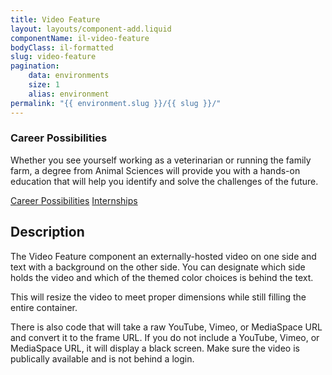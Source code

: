 ```yaml
---
title: Video Feature
layout: layouts/component-add.liquid
componentName: il-video-feature
bodyClass: il-formatted
slug: video-feature
pagination:
    data: environments
    size: 1
    alias: environment
permalink: "{{ environment.slug }}/{{ slug }}/"
---
```

<div class="template-information" data-name="default">
<h3>Career Possibilities</h3>
<p>Whether you see yourself working as a veterinarian or running the family farm, a degree from 
Animal Sciences will provide you with a hands-on education that will help you identify and solve 
the challenges of the future. </p>
<a href="#" class="il-button">Career Possibilities</a>
<a href="#" class="il-button">Internships</a>
</div>

## Description

The Video Feature component an externally-hosted video on one side and text with a background on the other side. You can designate which side holds the video and which of the themed color choices is behind the text. 

This will resize the video to meet proper dimensions while still filling the entire container. 

There is also code that will take a raw YouTube, Vimeo, or MediaSpace URL and convert it to the frame URL. If you do not include a YouTube, Vimeo, or MediaSpace URL, it will display a black screen. Make sure the video is publically available and is not behind a login.